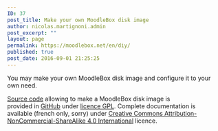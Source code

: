 ```yaml
---
ID: 37
post_title: Make your own MoodleBox disk image
author: nicolas.martignoni.admin
post_excerpt: ""
layout: page
permalink: https://moodlebox.net/en/diy/
published: true
post_date: 2016-09-01 21:25:25
---
```

You may make your own MoodleBox disk image and configure it to your own need.

<a href="https://github.com/martignoni/make-moodlebox" target="_blank">Source code</a> allowing to make a MoodleBox disk image is provided in <a href="https://github.com/martignoni/make-moodlebox" target="_blank">GitHub</a> under <a href="https://www.gnu.org/licenses/gpl-3.0.en.html" target="_blank">licence GPL</a>. Complete documentation is available (french only, sorry) under <a href="https://creativecommons.org/licenses/by-nc-sa/4.0/" target="_blank">Creative Commons Attribution-NonCommercial-ShareAlike 4.0 International</a> licence.